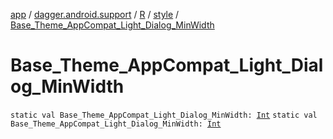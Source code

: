 [app](../../../index.md) / [dagger.android.support](../../index.md) / [R](../index.md) / [style](index.md) / [Base_Theme_AppCompat_Light_Dialog_MinWidth](./-base_-theme_-app-compat_-light_-dialog_-min-width.md)

# Base_Theme_AppCompat_Light_Dialog_MinWidth

`static val Base_Theme_AppCompat_Light_Dialog_MinWidth: `[`Int`](https://kotlinlang.org/api/latest/jvm/stdlib/kotlin/-int/index.html)
`static val Base_Theme_AppCompat_Light_Dialog_MinWidth: `[`Int`](https://kotlinlang.org/api/latest/jvm/stdlib/kotlin/-int/index.html)
